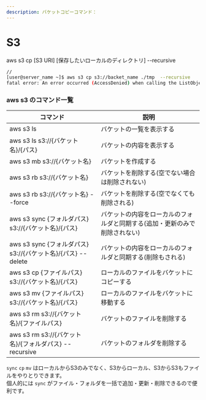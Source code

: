 ```yaml
---
description: バケットコピーコマンド：
---
```


# S3

aws s3 cp \[S3 URI] \[保存したいローカルのディレクトリ] --recursive

```bash
// 
[user@server_name ~]$ aws s3 cp s3://backet_name ./tmp  --recursive
fatal error: An error occurred (AccessDenied) when calling the ListObjectsV2 operation: Access Denied
```



### aws s3 のコマンド一覧

| コマンド                                            | 説明                                     |
| ----------------------------------------------- | -------------------------------------- |
| aws s3 ls                                       | バケットの一覧を表示する                           |
| aws s3 ls s3://{バケット名}/{パス}                     | バケットの内容を表示する                           |
| aws s3 mb s3://{バケット名}                          | バケットを作成する                              |
| aws s3 rb s3://{バケット名}                          | バケットを削除する(空でない場合は削除されない)               |
| aws s3 rb s3://{バケット名} --force                  | バケットを削除する(空でなくても削除される)                 |
| aws s3 sync {フォルダパス} s3://{バケット名}/{パス}          | バケットの内容をローカルのフォルダと同期する(追加・更新のみで削除されない) |
| aws s3 sync {フォルダパス} s3://{バケット名}/{パス} --delete | バケットの内容をローカルのフォルダと同期する(削除もされる)         |
| aws s3 cp {ファイルパス} s3://{バケット名}/{パス}            | ローカルのファイルをバケットにコピーする                   |
| aws s3 mv {ファイルパス} s3://{バケット名}/{パス}            | ローカルのファイルをバケットに移動する                    |
| aws s3 rm s3://{バケット名}/{ファイルパス}                 | バケットのファイルを削除する                         |
| aws s3 rm s3://{バケット名}/{フォルダパス} --recursive     | バケットのフォルダを削除する                         |

`sync` `cp` `mv` はローカルからS3のみでなく、S3からローカル、S3からS3もファイルをやりとりできます。\
個人的には `sync` がファイル・フォルダを一括で追加・更新・削除できるので便利です。
